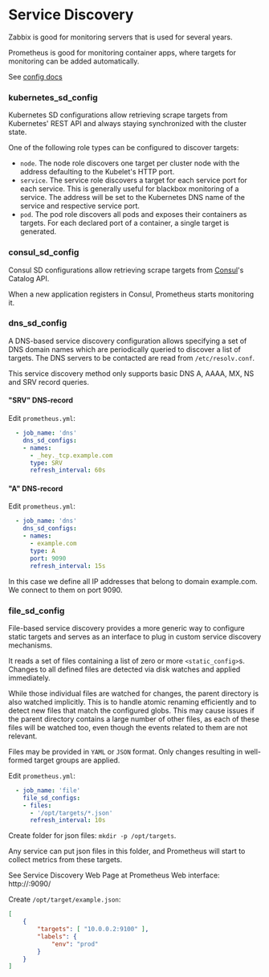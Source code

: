 # Service Discovery

Zabbix is good for monitoring servers that is used for several years.

Prometheus is good for monitoring container apps, where targets for monitoring can be added automatically.

See [config docs](https://prometheus.io/docs/prometheus/latest/configuration/configuration/)

### kubernetes_sd_config

Kubernetes SD configurations allow retrieving scrape targets from Kubernetes' REST API and always staying synchronized with the cluster state.

One of the following role types can be configured to discover targets:

- `node`. The node role discovers one target per cluster node with the address defaulting to the Kubelet's HTTP port.
- `service`. The service role discovers a target for each service port for each service. This is generally useful for blackbox monitoring of a service.
  The address will be set to the Kubernetes DNS name of the service and respective service port.
- `pod`. The pod role discovers all pods and exposes their containers as targets. For each declared port of a container, a single target is generated. 

### consul_sd_config

Consul SD configurations allow retrieving scrape targets from [Consul](https://www.consul.io/)'s Catalog API.

When a new application registers in Consul, Prometheus starts monitoring it.

### dns_sd_config

A DNS-based service discovery configuration allows specifying a set of DNS domain names which are periodically queried to discover a list of targets. 
The DNS servers to be contacted are read from `/etc/resolv.conf`.

This service discovery method only supports basic DNS A, AAAA, MX, NS and SRV record queries.

#### "SRV" DNS-record

Edit `prometheus.yml`:

```yml
  - job_name: 'dns'
    dns_sd_configs:
    - names:
      - _hey._tcp.example.com
      type: SRV
      refresh_interval: 60s

```

#### "A" DNS-record

Edit `prometheus.yml`:

```yml
  - job_name: 'dns'
    dns_sd_configs:
    - names:
      - example.com
      type: A
      port: 9090
      refresh_interval: 15s
```

In this case we define all IP addresses that belong to domain example.com. We connect to them on port 9090.

### file_sd_config

File-based service discovery provides a more generic way to configure static targets and serves as an interface to plug in custom service discovery mechanisms.

It reads a set of files containing a list of zero or more `<static_config>`s. 
Changes to all defined files are detected via disk watches and applied immediately.

While those individual files are watched for changes, the parent directory is also watched implicitly. 
This is to handle atomic renaming efficiently and to detect new files that match the configured globs. 
This may cause issues if the parent directory contains a large number of other files, 
as each of these files will be watched too, even though the events related to them are not relevant.

Files may be provided in `YAML` or `JSON` format. Only changes resulting in well-formed target groups are applied.

Edit `prometheus.yml`:

```yml
  - job_name: 'file'
    file_sd_configs:
    - files:
      - '/opt/targets/*.json'
      refresh_interval: 10s
```

Create folder for json files: `mkdir -p /opt/targets`.

Any service can put json files in this folder, and Prometheus will start to collect metrics from these targets.

See Service Discovery Web Page at Prometheus Web interface: http://<ip-address>:9090/

Create `/opt/target/example.json`:

```json
[
    {
        "targets": [ "10.0.0.2:9100" ],
        "labels": {
            "env": "prod"
        }
    }
]
```
